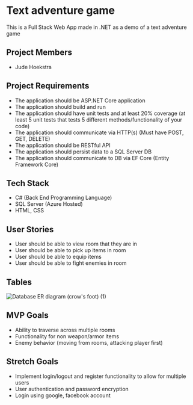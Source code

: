 # Text adventure game

This is a Full Stack Web App made in .NET as a demo of a text adventure game

## Project Members
- Jude Hoekstra

## Project Requirements
- The application should be ASP.NET Core application
- The application should build and run
- The application should have unit tests and at least 20% coverage (at least 5 unit tests that tests 5 different methods/functionality of your code)
- The application should communicate via HTTP(s) (Must have POST, GET, DELETE)
- The application should be RESTful API
- The application should persist data to a SQL Server DB
- The application should communicate to DB via EF Core (Entity Framework Core)

## Tech Stack

- C# (Back End Programming Language)
- SQL Server (Azure Hosted)
- HTML, CSS

## User Stories
- User should be able to view room that they are in
- User should be able to pick up items in room
- User should be able to equip items
- User should be able to fight enemies in room

## Tables
![Database ER diagram (crow's foot) (1)](https://github.com/user-attachments/assets/9986c4cd-7a82-4825-bce1-55f2614eaa4f)


## MVP Goals
- Ability to traverse across multiple rooms
- Functionality for non weapon/armor items
- Enemy behavior (moving from rooms, attacking player first)

## Stretch Goals
- Implement login/logout and register functionality to allow for multiple users
- User authentication and password encryption
- Login using google, facebook account
